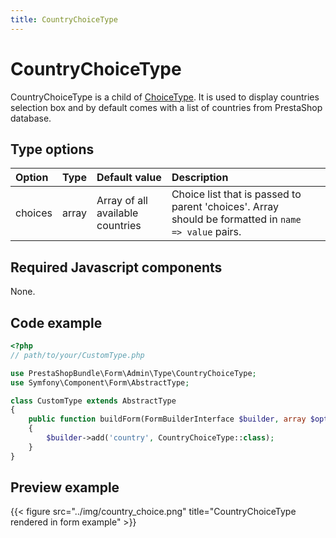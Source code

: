 ```yaml
---
title: CountryChoiceType
---
```


# CountryChoiceType

CountryChoiceType is a child of
[ChoiceType](https://symfony.com/doc/current/reference/forms/types/choice.html).
It is used to display countries selection box and by default comes with
a list of countries from PrestaShop database.

## Type options

| Option  | Type  | Default value                    | Description                                                                                         |    |
|:--------|:------|:---------------------------------|:----------------------------------------------------------------------------------------------------|:---|
| choices | array | Array of all available countries | Choice list that is passed to parent 'choices'. Array should be formatted in `name => value` pairs. |    |

## Required Javascript components

None.

## Code example

```php
<?php
// path/to/your/CustomType.php

use PrestaShopBundle\Form\Admin\Type\CountryChoiceType;
use Symfony\Component\Form\AbstractType;

class CustomType extends AbstractType
{
    public function buildForm(FormBuilderInterface $builder, array $options)
    {        
        $builder->add('country', CountryChoiceType::class);
    }
}
```

## Preview example

{{< figure src="../img/country_choice.png" title="CountryChoiceType rendered in form example" >}}
